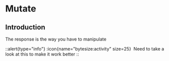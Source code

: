 # Mutate

## Introduction

The response is the way you have to manipulate

::alert{type="info"}
:icon{name="bytesize:activity" size=25}&nbsp;
Need to take a look at this to make it work better
::
